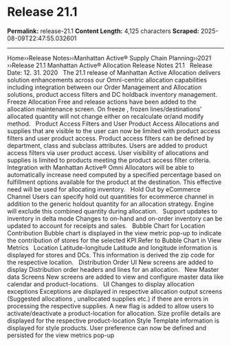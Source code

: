 # Release 21.1

**Permalink:** release-21.1
**Content Length:** 4,125 characters
**Scraped:** 2025-08-09T22:47:55.032601

---

Home&rsaquo;&rsaquo;Release Notes&rsaquo;&rsaquo;Manhattan Active® Supply Chain Planning&rsaquo;&rsaquo;2021 ››Release 21.1 Manhattan Active&reg; Allocation Release Notes 21.1 &nbsp; Release Date: 12. 31. 2020 &nbsp; The 21.1 release of Manhattan Active Allocation delivers solution enhancements across our Omni-centric allocation capabilities including integration between our Order Management and Allocation solutions, product access filters and DC holdback inventory management. &nbsp; Freeze Allocation Free and release actions have been added to the allocation maintenance screen. On freeze , frozen lines/destinations&#39; allocated quantity will not change either on recalculate or/and modify method. &nbsp; Product Access Filters and User Product Access Allocations and supplies that are visible to the user can now be limited with product access filters and user product access.&nbsp;Product access filters can be defined by department, class and subclass attributes. Users are added to product access filters via user product access. User visibility of allocations and supplies is limited to products meeting the product access filter criteria. &nbsp; Integration with Manhattan Active&reg; Omni Allocators will be able to automatically increase need computed by a specified percentage based on fulfillment options available for the product at the destination. This effective need will be used for allocating inventory. &nbsp; Hold Out by eCommerce Channel Users can specify hold out quantities for ecommerce channel in addition to the generic holdout quantity for an allocation strategy. Engine will exclude this combined quantity during allocation. &nbsp; Support updates to inventory in delta mode Changes to on-hand and on-order inventory can be updated to account for receipts and sales. &nbsp; Bubble Chart for Location Contribution Bubble chart is displayed in the view metric pop-up to indicate the contribution of stores for the selected KPI.Refer to Bubble Chart in View Metrics &nbsp; Location Latitude-longitude Latitude and longitude information is displayed for stores and DCs. This information is derived the zip code for the respective location. &nbsp; Distribution Order UI New screens are added to display Distribution order headers and lines for an allocation. &nbsp; New Master data Screens New screens are added to view and configure master data like calendar and product-locations. &nbsp; UI Changes to display allocation exceptions Exceptions are displayed in respective allocation output screens (Suggested allocations , unallocated supplies etc.) if there are errors in processing the respective supplies. A new flag is added to allow users to activate/deactivate a product-location for allocation. Size profile details are displayed for the respective product-location Style Template information is displayed for style products. User preference can now be defined and persisted for the view metrics pop-up